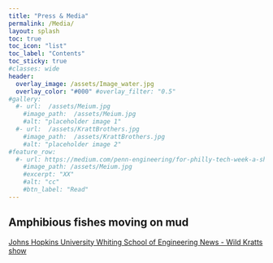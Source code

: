 ```yaml
---
title: "Press & Media"
permalink: /Media/
layout: splash
toc: true
toc_icon: "list"
toc_label: "Contents"
toc_sticky: true
#classes: wide
header:
  overlay_image: /assets/Image_water.jpg
  overlay_color: "#000" #overlay_filter: "0.5"
#gallery:
  #- url:  /assets/Meium.jpg
    #image_path:  /assets/Meium.jpg
    #alt: "placeholder image 1"
  #- url:  /assets/KrattBrothers.jpg
    #image_path:  /assets/KrattBrothers.jpg
    #alt: "placeholder image 2"
#feature_row:
  #- url: https://medium.com/penn-engineering/for-philly-tech-week-a-showcase-for-cutting-edge-robots-ff8d36988a35
    #image_path: /assets/Meium.jpg
    #excerpt: "XX"
    #alt: "cc"
    #btn_label: "Read"
---
```

## Amphibious fishes moving on mud
[Johns Hopkins University Whiting School of Engineering News - Wild Kratts show](https://engineering.jhu.edu/news/pbss-wild-kratts-visit-chen-lis-terradynamics-lab/)
